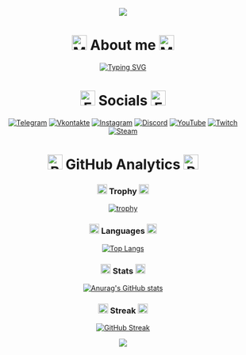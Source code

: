 
<p align="center">
  <img src="https://capsule-render.vercel.app/api?type=waving&color=gradient&height=170&section=header&text=Profile+adshishkov&theme=light"/>
</p>


<div id="top" align="center">


# **<img src="https://raw.githubusercontent.com/Tarikul-Islam-Anik/Animated-Fluent-Emojis/master/Emojis/People%20with%20professions/Man%20Technologist%20Light%20Skin%20Tone.png" alt="Man Technologist Light Skin Tone" width="30" height="30" /> About me <img src="https://raw.githubusercontent.com/Tarikul-Islam-Anik/Animated-Fluent-Emojis/master/Emojis/People%20with%20professions/Man%20Technologist%20Light%20Skin%20Tone.png" alt="Man Technologist Light Skin Tone" width="30" height="30" />**
<a href="https://git.io/typing-svg"><img src="https://readme-typing-svg.herokuapp.com?font=Verdana&pause=1000&color=F7D532&center=true&vCenter=true&multiline=true&width=810&height=120&lines=Hi%2C+my+name+is+Arthur%2C+I'm+a+Junior+Python+Developer.;I'm+passionate+about+programming+and+always+striving+to+learn+something+new.;Well%2C+welcome+to+my+GitHub+profile." alt="Typing SVG" /></a>

# **<img src="https://raw.githubusercontent.com/Tarikul-Islam-Anik/Animated-Fluent-Emojis/master/Emojis/Hand%20gestures/Folded%20Hands%20Light%20Skin%20Tone.png" alt="Folded Hands Light Skin Tone" width="30" height="30" /> Socials <img src="https://raw.githubusercontent.com/Tarikul-Islam-Anik/Animated-Fluent-Emojis/master/Emojis/Hand%20gestures/Folded%20Hands%20Light%20Skin%20Tone.png" alt="Folded Hands Light Skin Tone" width="30" height="30" />**
[![Telegram](https://img.shields.io/badge/Telegram-2CA5E0?style=for-the-badge&logo=telegram&logoColor=white)](https://t.me/adshishkov)
[![Vkontakte](https://img.shields.io/badge/вконтакте-%232E87FB.svg?&style=for-the-badge&logo=vk&logoColor=white)](https://vk.com/98ads)
[![Instagram](https://img.shields.io/badge/Instagram-E4405F?style=for-the-badge&logo=instagram&logoColor=white)](https://www.instagram.com/a.d.shishkov)
[![Discord](https://img.shields.io/badge/Discord-5865F2?style=for-the-badge&logo=discord&logoColor=white)](https://discordapp.com/users/717833963703369740/)
[![YouTube](https://img.shields.io/badge/YouTube-FF0000?style=for-the-badge&logo=youtube&logoColor=white)](https://www.youtube.com/channel/UCqG7LW2dotN3cEiVGcSGVOg)
[![Twitch](https://img.shields.io/badge/Twitch-9146FF?style=for-the-badge&logo=twitch&logoColor=white)](https://www.twitch.tv/adshishkov)
[![Steam](https://img.shields.io/badge/Steam-000000?style=for-the-badge&logo=steam&logoColor=white)](https://steamcommunity.com/id/adshishkov/)



# **<img src="https://raw.githubusercontent.com/Tarikul-Islam-Anik/Animated-Fluent-Emojis/master/Emojis/Objects/Bar%20Chart.png" alt="Bar Chart" width="30" height="30" /> GitHub Analytics <img src="https://raw.githubusercontent.com/Tarikul-Islam-Anik/Animated-Fluent-Emojis/master/Emojis/Objects/Bar%20Chart.png" alt="Bar Chart" width="30" height="30" />**

### **<img src="https://raw.githubusercontent.com/Tarikul-Islam-Anik/Animated-Fluent-Emojis/master/Emojis/Activities/Trophy.png" alt="Trophy" width="20" height="20" /> Trophy <img src="https://raw.githubusercontent.com/Tarikul-Islam-Anik/Animated-Fluent-Emojis/master/Emojis/Activities/Trophy.png" alt="Trophy" width="20" height="20" />**

[![trophy](https://github-profile-trophy.vercel.app/?username=adshishkov&theme=tokyonight&no-frame=true&no-bg=true)](https://github.com/adshishkov/github-profile-trophy)

### **<img src="https://raw.githubusercontent.com/Tarikul-Islam-Anik/Animated-Fluent-Emojis/master/Emojis/Hand%20gestures/Backhand%20Index%20Pointing%20Right%20Medium-Light%20Skin%20Tone.png" alt="Backhand Index Pointing Right Medium-Light Skin Tone" width="20" height="20" /> Languages <img src="https://raw.githubusercontent.com/Tarikul-Islam-Anik/Animated-Fluent-Emojis/master/Emojis/Hand%20gestures/Backhand%20Index%20Pointing%20Left%20Light%20Skin%20Tone.png" alt="Backhand Index Pointing Left Light Skin Tone" width="20" height="20" />**
[![Top Langs](https://github-readme-stats.vercel.app/api/top-langs/?username=adshishkov&theme=outrun&hide_title=false)](https://github.com/adshishkov/github-readme-stats)

### **<img src="https://raw.githubusercontent.com/Tarikul-Islam-Anik/Animated-Fluent-Emojis/master/Emojis/Travel%20and%20places/Star.png" alt="Star" width="20" height="20" /> Stats <img src="https://raw.githubusercontent.com/Tarikul-Islam-Anik/Animated-Fluent-Emojis/master/Emojis/Travel%20and%20places/Star.png" alt="Star" width="20" height="20" />**
[![Anurag's GitHub stats](https://github-readme-stats.vercel.app/api?username=adshishkov&theme=outrun&show_icons=true&include_all_commits=true&count_private=true&custom_title=adshishkov+Stats)](https://github.com/adshishkov/github-readme-stats)

### **<img src="https://raw.githubusercontent.com/Tarikul-Islam-Anik/Animated-Fluent-Emojis/master/Emojis/Travel%20and%20places/Fire.png" alt="Fire" width="20" height="20" /> Streak <img src="https://raw.githubusercontent.com/Tarikul-Islam-Anik/Animated-Fluent-Emojis/master/Emojis/Travel%20and%20places/Fire.png" alt="Fire" width="20" height="20" />**
[![GitHub Streak](https://github-readme-streak-stats.herokuapp.com/?user=adshishkov&theme=outrun&)](https://git.io/streak-stats)


</div>

<p align="center">
  <img src="https://capsule-render.vercel.app/api?type=waving&color=gradient&height=120&section=footer&width=100&theme=light"/>
</p>
